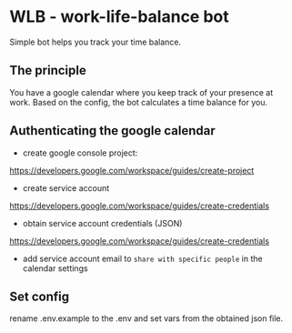 # WLB - work-life-balance bot

Simple bot helps you track your time balance.

## The principle

You have a google calendar where you keep track of your presence at work.
Based on the config, the bot calculates a time balance for you.


## Authenticating the google calendar

- create google console project:

https://developers.google.com/workspace/guides/create-project

- create service account

https://developers.google.com/workspace/guides/create-credentials

- obtain service account credentials (JSON)

https://developers.google.com/workspace/guides/create-credentials

- add service account email to `share with specific people` in the calendar settings

## Set config

rename .env.example to the .env and set vars from the obtained json file.
